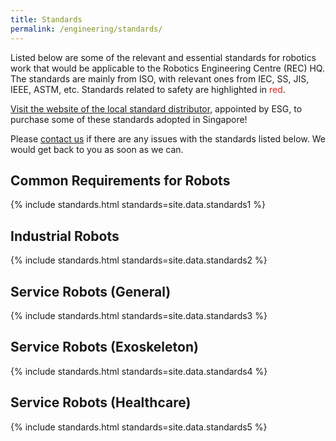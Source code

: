 ```yaml
---
title: Standards
permalink: /engineering/standards/
---
```

Listed below are some of the relevant and essential standards for robotics work that would be applicable to the Robotics Engineering Centre (REC) HQ. The standards are mainly from ISO, with relevant ones from IEC, SS, JIS, IEEE, ASTM, etc. Standards related to safety are highlighted in <span style="color:#d6231d">red</span>.

[Visit the website of the local standard distributor](https://www.singaporestandardseshop.sg/), appointed by ESG, to purchase some of these standards adopted in Singapore!

Please [contact us](/contact-us/) if there are any issues with the standards listed below. We would get back to you as soon as we can.

## Common Requirements for Robots
{% include standards.html standards=site.data.standards1 %}

## Industrial Robots
{% include standards.html standards=site.data.standards2 %}

## Service Robots (General)
{% include standards.html standards=site.data.standards3 %}

## Service Robots (Exoskeleton)
{% include standards.html standards=site.data.standards4 %}

## Service Robots (Healthcare)
{% include standards.html standards=site.data.standards5 %}